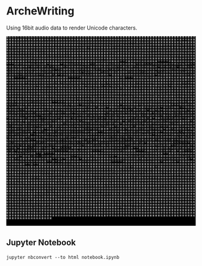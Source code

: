 # ArcheWriting

Using 16bit audio data to render Unicode characters.

![](./image.jpg)

## Jupyter Notebook

```
jupyter nbconvert --to html notebook.ipynb  
```